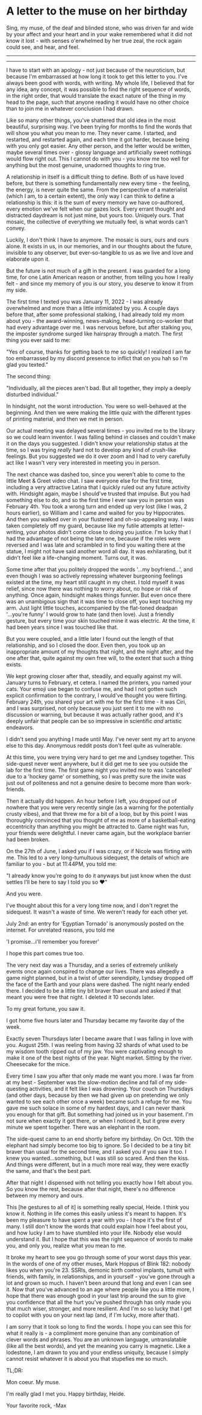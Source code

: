 # A letter to the muse on her birthday

Sing, my muse, of the deaf and blinded stone,
who was driven far and wide by your affect and your heart
and in your wake remembered what it did not know it lost - 
with senses o'erwhelmed by her true zeal,
the rock again could see, and hear,
and feel.

***

***
I have to start with an apology - not just because of the neuroticism, but because I'm embarrassed at how long it took to get this letter to you. I've always been good with words, with writing. My whole life, I believed that for any idea, any concept, it was possible to find the right sequence of words, in the right order, that would translate the exact nature of the thing in my head to the page, such that anyone reading it would have no other choice than to join me in whatever conclusion I had drawn. 

Like so many other things, you've shattered that old idea in the most beautiful, surprising way. I've been trying for months to find the words that will show you what you mean to me. They never came. I started, and restarted, and restarted again, and each time it got harder, because being with you only got easier. Any other person, and the letter would be written, maybe several times over - glossy language and artificially sweet nothings would flow right out. This I cannot do with you - you know me too well for anything but the most genuine, unadorned thoughts to ring true. 


A relationship in itself is a difficult thing to define. Both of us have loved before, but there is something fundamentally new every time - the feeling, the energy, is never quite the same. From the perspective of a materialist (which I am, to a certain extent), the only way I can think to define a relationship is this: it is the sum of every memory we have co-authored, every emotion we've felt when our gazes lock. Every errant thought and distracted daydream is not just mine, but yours too. Uniquely ours. That mosaic, the collective of everything we mutually feel, is what words can't convey. 

Luckily, I don't think I have to anymore. The mosaic is ours, ours and ours alone. It exists in us, in our memories, and in our thoughts about the future, invisible to any observer, but ever-so-tangible to us as we live and love and elaborate upon it. 

But the future is not much of a gift in the present. I was guarded for a long time, for one Latin American reason or another, from telling you how I really felt - and since my memory of you is our story, you deserve to know it from my side. 

The first time I texted you was January 11, 2022 - I was already overwhelmed and more than a little intimidated by you. A couple days before that, after some professional stalking, I had already told my mom about you - the award-winning, news-making, head-turning co-worker that had every advantage over me. I was nervous before, but after stalking you, the imposter syndrome surged like hairspray through a match. The first thing you ever said to me:

"Yes of course, thanks for getting back to me so quickly! I realized I am far too embarrassed by my discord presence to inflict that on you hah so I'm glad you texted."

The second thing:

"Individually, all the pieces aren't bad. But all together, they imply a deeply disturbed individual."

In hindsight, not the worst introduction. You were so well-behaved at the beginning. And then we were making the little quiz with the different types of printing material, and then we met in person.

Our actual meeting was delayed several times - you invited me to the library so we could learn inventor. I was falling behind in classes and couldn't make it on the days you suggested. I didn't know your relationship status at the time, so I was trying *really* hard not to develop any kind of crush-like feelings. But you suggested we do it over zoom and I had to very carefully act like I wasn't very very interested in meeting you in person. 

The next chance was dashed too, since you weren't able to come to the little Meet & Greet video chat. I saw everyone else for the first time, including a very attractive Latina that I quickly ruled out any future activity with. Hindsight again, maybe I should've trusted that impulse. But you had something else to do, and so the first time I ever saw you in person was February 4th. You took a wrong turn and ended up very lost (like I was, 2 hours earlier), so William and I came and waited for you by Hippocrates. And then you walked over in your flustered and oh-so-appealing way. I was taken completely off my guard, because like my futile attempts at letter-writing, your photos didn't come close to doing you justice. I'm lucky that I had the advantage of not being the late one, because if the roles were reversed and I was late and scrambled in to find you waiting there at the statue, I might not have said another word all day. It was exhilarating, but it didn't feel like a life-changing moment. Turns out, it was. 

Some time after that you politely dropped the words '...my boyfriend...', and even though I was so actively repressing whatever burgeoning feelings existed at the time, my heart still caught in my chest. I told myself it was relief, since now there was nothing to worry about, no hope or risk of anything. Once again, hindsight makes things funnier. But even once there was an unambigous sign that it was time to close off, you kept touching my arm. Just light little touches, accompanied by the flat-toned deadpan '...you're funny' I would grow to hate (and then love). Just a friendly gesture, but every time your skin touched mine it was electric. At the time, it had been years since I was touched like that. 

But you were coupled, and a little later I found out the length of that relationship, and so I closed the door. Even then, you took up an inappropriate amount of my thoughts that night, and the night after, and the one after that, quite against my own free will, to the extent that such a thing exists. 

We kept growing closer after that, steadily, and equally against my will. January turns to February, et cetera. I named the printers, you named your cats. Your emoji use began to confuse me, and had I not gotten such explicit confirmation to the contrary, I would've thought you were flirting. 
February 24th, you shared your art with me for the first time - it was Ciri, and I was surprised, not only because you just sent it to me with no discussion or warning, but because it was actually rather good, and it's deeply unfair that people can be so impressive in scientific *and* artistic endeavors. 

I didn't send you anything I made until May. I've never sent my art to anyone else to this day. Anonymous reddit posts don't feel quite as vulnerable. 

At this time, you were trying very hard to get me and Lyndsey together. This side-quest never went anywhere, but it did get me to see you outside the lab for the first time. The first game night you invited me to was 'cancelled' due to a 'hockey game' or something, so I was pretty sure the invite was just out of politeness and not a genuine desire to become more than work-friends. 

Then it actually did happen. An hour before I left, you dropped out of nowhere that you were very recently single (as a warning for the potentially crusty vibes), and that threw me for a bit of a loop, but by this point I was thoroughly convinced that you thought of me as more of a basketball-eating eccentricity than anything you might be attracted to. Game night was fun, your friends were delightful. I never came again, but the workplace barrier had been broken.

On the 27th of June, I asked you if I was crazy, or if Nicole was flirting with me. This led to a very long-tumultuous sidequest, the details of which are familiar to you - but at 11:44PM, you told me:

"I already know you’re going to do it anyways but just know when the dust settles I’ll be here to say I told you so ❤️"

And you were. 

I've thought about this for a very long time now, and I don't regret the sidequest. It wasn't a waste of time. We weren't ready for each other yet. 

July 2nd: an entry for 'Egyptian Tornado' is anonymously posted on the internet. For unrelated reasons, you told me

'I promise...i'll remember you forever'

I hope this part comes true too. 

The very next day was a Thursday, and a series of extremely unlikely events once again conspired to change our lives. There was allegedly a game night planned, but in a twist of utter serendipity, Lyndsey dropped off the face of the Earth and your plans were dashed. The night nearly ended there. I decided to be a little tiny bit braver than usual and asked if that meant you were free that night. I deleted it 10 seconds later. 

To my great fortune, you saw it. 

I got home five hours later and Thursday became my favorite day of the week. 

Exactly seven Thursdays later I became aware that I was falling in love with you. August 25th. I was reeling from having 32 shards of what used to be my wisdom tooth ripped out of my jaw. You were captivating enough to make it one of the best nights of the year. Night market. Sitting by the river. Cheesecake for the mice.  

Every time I saw you after that only made me want you more. I was far from at my best - September was the slow-motion decline and fall of my side-questing activities, and it felt like I was drowning. Your couch on Thursdays (and other days, because by then we had given up on pretending we only wanted to see each other once a week) became such a refuge for me. You gave me such solace in some of my hardest days, and I can never thank you enough for that gift. But something had joined us in your basement. I'm not sure when exactly it got there, or when I noticed it, but it grew every minute we spent together. There was an elephant in the room.

The side-quest came to an end shortly before my birthday. On Oct. 10th the elephant had simply become too big to ignore. So I decided to be a tiny bit braver than usual for the second time, and I asked you if you saw it too. I knew you wanted...something, but I was still so scared. And then the kiss. And things were different, but in a much more real way, they were exactly the same, and that's the best part.  

After that night I dispensed with not telling you exactly how I felt about you. So you know the rest, because after that night, there's no difference between my memory and ours. 

This  [he gestures to all of it] is something really special, Heide. I think you know it. Nothing in life comes this easily unless it's meant to happen. It's been my pleasure to have spent a year with you - I hope it's the first of many. I still don't know the words that could explain how I feel about you, and how lucky I am to have stumbled into your life. Nobody else would understand it. But I hope that this was the right sequence of words to make you, and only you, realize what you mean to me. 

It broke my heart to see you go through some of your worst days this year. In the words of one of my other muses, Mark Hoppus of Blink 182: nobody likes you when you're 23. SSRIs, demonic birth control implants, tumult with friends, with family, in relationships, and in yourself - you've gone through a lot and grown so much. I haven't been around that long and even I can see it. Now that you've advanced to an age where people like you a little more, I hope that there was enough good in your last trip around the sun to give you confidence that all the hurt you've pushed through has only made you that much wiser, stronger, and more resilient. And I'm so so lucky that I get to copilot with you on your next lap (and, if I'm lucky, more after that). 


I am sorry that it took so long to find the words. I hope you can see this for what it really is - a compliment more genuine than any combination of clever words and phrases. You are an unknown language, untranslatable (like all the best words), and yet the meaning you carry is magnetic. Like a lodestone, I am drawn to you and your endless uniquity, because I simply cannot resist whatever it is about you that stupefies me so much. 

TL;DR:

Mon coeur. My muse. 

I'm really glad I met you. Happy birthday, Heide. 

Your favorite rock,
-Max




